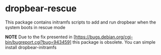 # dropbear-rescue

This package contains initramfs scripts to add and run dropbear when the system boots in rescue mode

**NOTE** Due to the fix presented in [https://bugs.debian.org/cgi-bin/bugreport.cgi?bug=943459] this package is obsolete. You can simple install dropbear-initramfs
